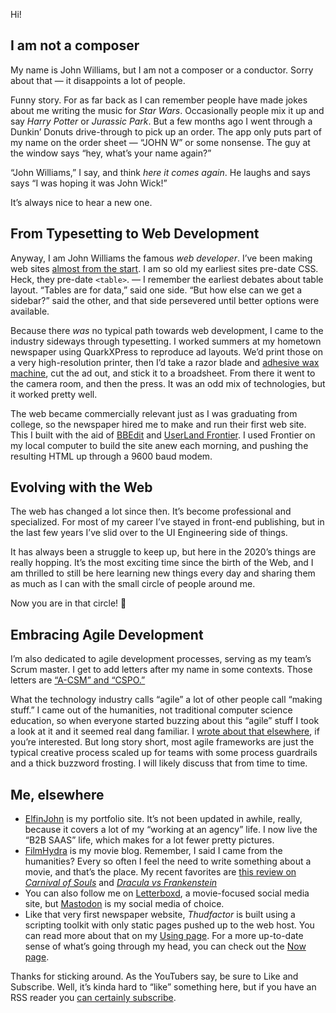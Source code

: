 Hi!

## I am not a composer

My name is John Williams, but I am not a composer or a conductor. Sorry about that — it disappoints a lot of people.

Funny story. For as far back as I can remember people have made jokes about me writing the music for _Star Wars_. Occasionally people mix it up and say _Harry Potter_ or _Jurassic Park_. But a few months ago I went through a Dunkin’ Donuts drive-through to pick up an order. The app only puts part of my name on the order sheet — “JOHN W” or some nonsense. The guy at the window says “hey, what’s your name again?”

“John Williams,” I say, and think _here it comes again_. He laughs and says says “I was hoping it was John Wick!”

It’s always nice to hear a new one.

## From Typesetting to Web Development

Anyway, I am John Williams the famous _web developer_. I’ve been making web sites [almost from the start](http://localhost:4321/posts/2023/11/goodbye-postcss/). I am so old my earliest sites pre-date CSS. Heck, they pre-date `<table>`. — I remember the earliest debates about table layout. “Tables are for data,” said one side. “But how else can we get a sidebar?” said the other, and that side persevered until better options were available.

Because there _was_ no typical path towards web development, I came to the industry sideways through typesetting. I worked summers at my hometown newspaper using QuarkXPress to reproduce ad layouts. We’d print those on a very high-resolution printer, then I’d take a razor blade and [adhesive wax machine](https://www.forgottenartsupplies.com/?what=artifacts&image_id=46&cat=53), cut the ad out, and stick it to a broadsheet. From there it went to the camera room, and then the press. It was an odd mix of technologies, but it worked pretty well.

The web became commercially relevant just as I was graduating from college, so the newspaper hired me to make and run their first web site. This I built with the aid of [BBEdit](https://www.barebones.com/products/bbedit/) and [UserLand Frontier](https://en.wikipedia.org/wiki/UserLand_Software). I used Frontier on my local computer to build the site anew each morning, and pushing the resulting HTML up through a 9600 baud modem.

## Evolving with the Web

The web has changed a lot since then. It’s become professional and specialized. For most of my career I’ve stayed in front-end publishing, but in the last few years I’ve slid over to the UI Engineering side of things.

It has always been a struggle to keep up, but here in the 2020’s things are really hopping. It’s the most exciting time since the birth of the Web, and I am thrilled to still be here learning new things every day and sharing them as much as I can with the small circle of people around me.

Now you are in that circle! 🎉

## Embracing Agile Development

I’m also dedicated to agile development processes, serving as my team’s Scrum master. I get to add letters after my name in some contexts. Those letters are [“A-CSM” and “CSPO.”](https://www.scrumalliance.org/community/profile/jwilliams194)

What the technology industry calls “agile” a lot of other people call “making stuff.” I came out of the humanities, not traditional computer science education, so when everyone started buzzing about this “agile” stuff I took a look at it and it seemed real dang familiar. I [wrote about that elsewhere](https://www.elfinjohn.com/2019/05/what-studying-the-humanities-taught-me-about-software-development/), if you’re interested. But long story short, most agile frameworks are just the typical creative process scaled up for teams with some process guardrails and a thick buzzword frosting. I will likely discuss that from time to time.

## Me, elsewhere

- [ElfinJohn](https://elfinjohn.com) is my portfolio site. It’s not been updated in awhile, really, because it covers a lot of my “working at an agency” life. I now live the “B2B SAAS” life, which makes for a lot fewer pretty pictures.
- [FilmHydra](https://www.filmhydra.com) is my movie blog. Remember, I said I came from the humanities? Every so often I feel the need to write something about a movie, and that’s the place. My recent favorites are [this review on _Carnival of Souls_](https://www.filmhydra.com/movies/1960/carnival-of-souls/) and [_Dracula vs Frankenstein_](https://www.filmhydra.com/movies/1970/dracula-vs-frankenstein/)
- You can also follow me on [Letterboxd](https://letterboxd.com/thudfactor/), a movie-focused social media site, but [Mastodon](https://hachyderm.io/@thudfactor) is my social media of choice.
- Like that very first newspaper website, _Thudfactor_ is built using a scripting toolkit with only static pages pushed up to the web host. You can read more about that on my [Using page](/using). For a more up-to-date sense of what’s going through my head, you can check out the [Now page](/now).

Thanks for sticking around. As the YouTubers say, be sure to Like and Subscribe. Well, it’s kinda hard to “like” something here, but if you have an RSS reader you [can certainly subscribe](/feed.xml).

